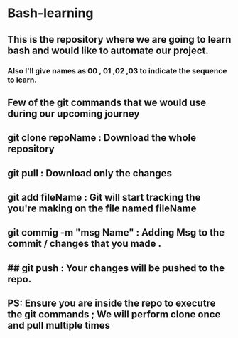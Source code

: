 # Bash-learning

## This is the repository where we are going to learn bash and would like to automate our project.

### Also I'll give names as 00 , 01 ,02 ,03 to indicate the sequence to learn.
## Few of the git commands that we would use during our upcoming journey
## git clone repoName : Download the whole repository
## git pull : Download only the changes
## git add fileName : Git will start tracking the you're making on the file named fileName
## git commig -m "msg Name" : Adding Msg to the commit / changes that you made .
## ## git push : Your changes will be pushed to the repo.
## PS: Ensure you are inside the repo to executre the git commands ; We will perform clone once and pull multiple times